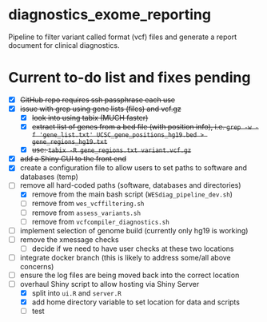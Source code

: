 # diagnostics_exome_reporting
Pipeline to filter variant called format (vcf) files and generate a report document for clinical diagnostics.

# Current to-do list and fixes pending

  - [x] ~~GitHub repo requires ssh passphrase each use~~  
  - [x] ~~issue with grep using gene lists (files) and vcf.gz~~  
    + [x] ~~look into using tabix (MUCH faster)~~  
    + [x] ~~extract list of genes from a bed file (with position info), i.e. `grep -w -f 'gene_list.txt' UCSC_gene_positions_hg19.bed > gene_regions_hg19.txt`~~  
    + [x] ~~use: `tabix -R gene_regions.txt variant.vcf.gz`~~  
  - [x] ~~add a Shiny GUI to the front end~~  
  - [x] create a configuration file to allow users to set paths to software and databases (temp)
  - [ ] remove all hard-coded paths (software, databases and directories)
    + [x] remove from the main bash script (`WESdiag_pipeline_dev.sh`)
    + [ ] remove from `wes_vcffiltering.sh`
    + [ ] remove from `assess_variants.sh`
    + [ ] remove from `vcfcompiler_diagnostics.sh`
  - [ ] implement selection of genome build (currently only hg19 is working)
  - [ ] remove the xmessage checks
    + [ ] decide if we need to have user checks at these two locations
  - [ ] integrate docker branch (this is likely to address some/all above concerns)
  - [ ] ensure the log files are being moved back into the correct location
  - [ ] overhaul Shiny script to allow hosting via Shiny Server 
    + [x] split into `ui.R` and `server.R`
    + [x] add home directory variable to set location for data and scripts
    + [ ] test